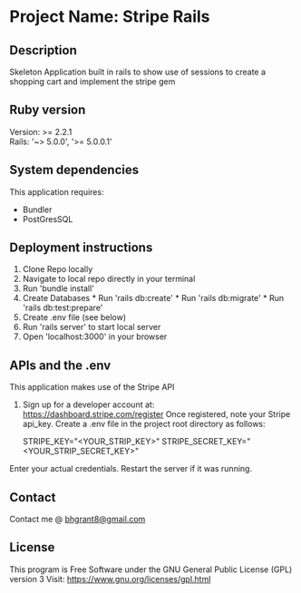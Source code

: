 # Project Name: Stripe Rails

## Description

Skeleton Application built in rails to show use of sessions to create a shopping cart and implement the stripe gem

## Ruby version
Version: >= 2.2.1<br>
Rails: '~> 5.0.0', '>= 5.0.0.1'

## System dependencies

This application requires:
  * Bundler
  * PostGresSQL

## Deployment instructions
  1. Clone Repo locally
  2. Navigate to local repo directly in your terminal
  3. Run 'bundle install'
  4. Create Databases
    * Run 'rails db:create'
    * Run 'rails db:migrate'
    * Run 'rails db:test:prepare'
  5. Create .env file (see below)
  6. Run 'rails server' to start local server
  7. Open 'localhost:3000' in your browser

## APIs and the .env
  This application makes use of the Stripe API
1. Sign up for a developer account at: https://dashboard.stripe.com/register
Once registered, note your Stripe api_key. Create a .env file in the project root directory as follows:

    STRIPE_KEY="<YOUR_STRIP_KEY>"
    STRIPE_SECRET_KEY="<YOUR_STRIP_SECRET_KEY>"

Enter your actual credentials. Restart the server if it was running.

## Contact
  Contact me @ <a href="mailto:bhgrant@gmail.com">bhgrant8@gmail.com</a><br>

## License
  This program is Free Software under the GNU General Public License (GPL) version 3
  Visit: https://www.gnu.org/licenses/gpl.html
